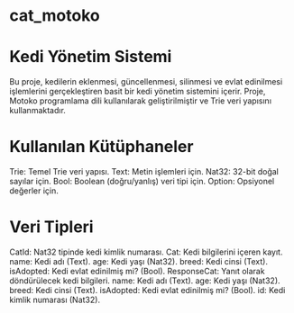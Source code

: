 # cat_motoko

# Kedi Yönetim Sistemi

Bu proje, kedilerin eklenmesi, güncellenmesi, silinmesi ve evlat edinilmesi işlemlerini gerçekleştiren basit bir kedi yönetim sistemini içerir. Proje, Motoko programlama dili kullanılarak geliştirilmiştir ve Trie veri yapısını kullanmaktadır.

# Kullanılan Kütüphaneler
Trie: Temel Trie veri yapısı.
Text: Metin işlemleri için.
Nat32: 32-bit doğal sayılar için.
Bool: Boolean (doğru/yanlış) veri tipi için.
Option: Opsiyonel değerler için.



# Veri Tipleri
CatId: Nat32 tipinde kedi kimlik numarası.
Cat: Kedi bilgilerini içeren kayıt.
name: Kedi adı (Text).
age: Kedi yaşı (Nat32).
breed: Kedi cinsi (Text).
isAdopted: Kedi evlat edinilmiş mi? (Bool).
ResponseCat: Yanıt olarak döndürülecek kedi bilgileri.
name: Kedi adı (Text).
age: Kedi yaşı (Nat32).
breed: Kedi cinsi (Text).
isAdopted: Kedi evlat edinilmiş mi? (Bool).
id: Kedi kimlik numarası (Nat32).
